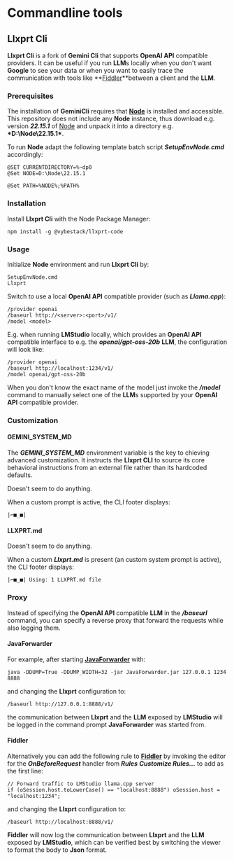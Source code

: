 # Commandline tools

## Llxprt Cli

**Llxprt Cli** is a fork of **Gemini Cli** that supports **OpenAI API** compatible providers.
It can be useful if you run **LLM**s locally when you don't want **Google** to see your data or when you want to easily
trace the communication with tools like **[Fiddler](https://www.telerik.com/fiddler)**between a client and the **LLM**.

### Prerequisites

The installation of **GeminiCli** requires that **[Node](https://nodejs.org/)** is installed and accessible.
This repository does not include any **Node** instance, thus download e.g. version <b>*22.15.1*</b> of 
[Node](https://nodejs.org/dist/v22.15.1/node-v22.15.1-win-x64.zip) and unpack it into a directory e.g. <b>*D:\Node\22.15.1\*</b>.

To run **Node** adapt the following template batch script <b>*SetupEnvNode.cmd*</b> accordingly:

```
@SET CURRENTDIRECTORY=%~dp0
@Set NODE=D:\Node\22.15.1

@Set PATH=%NODE%;%PATH%
```

### Installation

Install **Llxprt Cli** with the Node Package Manager:

```
npm install -g @vybestack/llxprt-code
```

### Usage

Initialize **Node** environment and run **Llxprt Cli** by:

```
SetupEnvNode.cmd
Llxprt
```

Switch to use a local **OpenAI API** compatible provider (such as <b>*Llama.cpp*</b>):

```
/provider openai
/baseurl http://<server>:<port>/v1/
/model <model>
```

E.g. when running **LMStudio** locally, which provides an **OpenAI API** compatible interface to e.g. the <b>*openai/gpt-oss-20b*</b> **LLM**, 
the configuration will look like:

```
/provider openai
/baseurl http://localhost:1234/v1/
/model openai/gpt-oss-20b
```

When you don't know the exact name of the model just invoke the <b>*/model*</b> command to manually select one of the **LLM**s supported by your **OpenAI API** compatible provider.

### Customization

#### GEMINI_SYSTEM_MD

The <b>*GEMINI_SYSTEM_MD*</b> environment variable is the key to chieving advanced customization. It instructs the **Llxprt CLI** to source its core behavioral instructions from an external file rather than its hardcoded defaults.

Doesn't seem to do anything.

When a custom prompt is active, the CLI footer displays:

```
|⌐■_■|
```

#### LLXPRT.md

Doesn't seem to do anything.

When a custom <b>*Llxprt.md*</b> is present (an custom system prompt is active), the CLI footer displays:

```
|⌐■_■| Using: 1 LLXPRT.md file
```

### Proxy

Instead of specifying the **OpenAI API** compatible **LLM** in the <b>*/baseurl*</b> command, you can specify a reverse proxy that forward the requests while also logging them.

#### JavaForwarder

For example, after starting **[JavaForwarder](https://github.com/Warpguru/JavaForwarder)** with:

```
java -DDUMP=True -DDUMP_WIDTH=32 -jar JavaForwarder.jar 127.0.0.1 1234 8888
```

and changing the **Llxprt** configuration to:

```
/baseurl http://127.0.0.1:8888/v1/
```

the communication between **Llxprt** and the **LLM** exposed by **LMStudio** will be logged in the command prompt **JavaForwarder** was started from.

#### Fiddler

Alternatively you can add the following rule to **[Fiddler](https://www.telerik.com/fiddler)** by invoking the editor for the <b>*OnBeforeRequest*</b> handler from <b>*Rules*</b> <b>*Customize Rules...*</b> to add as the first line:

```
// Forward traffic to LMStudio llama.cpp server
if (oSession.host.toLowerCase() == "localhost:8888") oSession.host = "localhost:1234"; 
```

and changing the **Llxprt** configuration to:

```
/baseurl http://localhost:8888/v1/
```

**Fiddler** will now log the communication between **Llxprt** and the **LLM** exposed by **LMStudio**, which can be verified best by switching the viewer to format the body to **Json** format.
